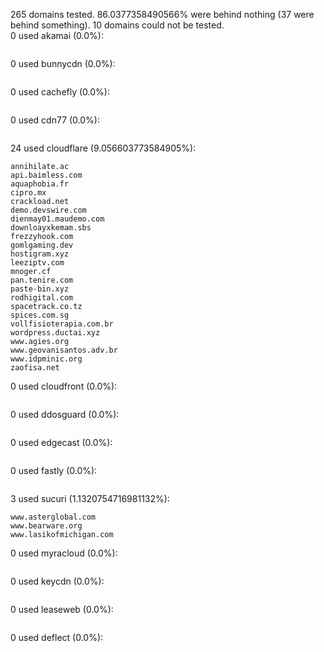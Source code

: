 265 domains tested. 86.0377358490566% were behind nothing (37 were behind something). 10 domains could not be tested.<br>
0 used akamai (0.0%):
```

```

0 used bunnycdn (0.0%):
```

```

0 used cachefly (0.0%):
```

```

0 used cdn77 (0.0%):
```

```

24 used cloudflare (9.056603773584905%):
```
annihilate.ac
api.baimless.com
aquaphobia.fr
cipro.mx
crackload.net
demo.devswire.com
dienmay01.maudemo.com
downloayxkemam.sbs
frezzyhook.com
gomlgaming.dev
hostigram.xyz
leeziptv.com
mnoger.cf
pan.tenire.com
paste-bin.xyz
rodhigital.com
spacetrack.co.tz
spices.com.sg
vollfisioterapia.com.br
wordpress.ductai.xyz
www.agies.org
www.geovanisantos.adv.br
www.idpminic.org
zaofisa.net
```

0 used cloudfront (0.0%):
```

```

0 used ddosguard (0.0%):
```

```

0 used edgecast (0.0%):
```

```

0 used fastly (0.0%):
```

```

3 used sucuri (1.1320754716981132%):
```
www.asterglobal.com
www.bearware.org
www.lasikofmichigan.com
```

0 used myracloud (0.0%):
```

```

0 used keycdn (0.0%):
```

```

0 used leaseweb (0.0%):
```

```

0 used deflect (0.0%):
```

```
